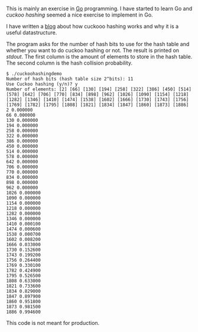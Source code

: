 This is mainly an exercise in [Go](https://golang.org/) programming. I have
started to learn Go and _cuckoo hashing_ seemed a nice exercise to implement
in Go.

I have written a
[blog](https://kirk.rvdp.org/homepage/posts/2019/cuckoo-hashing/)
about how cuckooo hashing works and why it is a useful datastructure.

The program asks for the number of hash bits to use for the hash
table and whether you want to do cuckoo hashing or not. The result
is printed on _stdout_. The first column is the amount of elements
to store in the hash table. The second column is the hash
collision probability.
```
$ ./cuckoohashingdemo
Number of hash bits (hash table size 2^bits): 11
Use Cuckoo hashing (y/n)? y
Number of elements: [2] [66] [130] [194] [258] [322] [386] [450] [514] [578] [642] [706] [770] [834] [898] [962] [1026] [1090] [1154] [1218] [1282] [1346] [1410] [1474] [1538] [1602] [1666] [1730] [1743] [1756] [1769] [1782] [1795] [1808] [1821] [1834] [1847] [1860] [1873] [1886]
2 0.000000
66 0.000000
130 0.000000
194 0.000000
258 0.000000
322 0.000000
386 0.000000
450 0.000000
514 0.000000
578 0.000000
642 0.000000
706 0.000000
770 0.000000
834 0.000000
898 0.000000
962 0.000000
1026 0.000000
1090 0.000000
1154 0.000000
1218 0.000000
1282 0.000000
1346 0.000000
1410 0.000100
1474 0.000600
1538 0.000700
1602 0.008200
1666 0.033000
1730 0.152600
1743 0.199200
1756 0.264400
1769 0.330100
1782 0.424900
1795 0.526500
1808 0.633000
1821 0.733600
1834 0.829000
1847 0.897900
1860 0.951800
1873 0.981500
1886 0.994600
```

This code is not meant for production.
